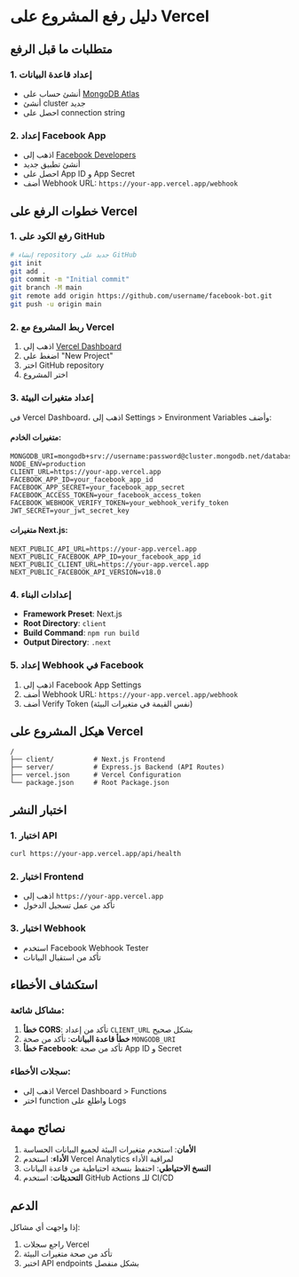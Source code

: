 # دليل رفع المشروع على Vercel

## متطلبات ما قبل الرفع

### 1. إعداد قاعدة البيانات
- أنشئ حساب على [MongoDB Atlas](https://www.mongodb.com/atlas)
- أنشئ cluster جديد
- احصل على connection string

### 2. إعداد Facebook App
- اذهب إلى [Facebook Developers](https://developers.facebook.com/)
- أنشئ تطبيق جديد
- احصل على App ID و App Secret
- أضف Webhook URL: `https://your-app.vercel.app/webhook`

## خطوات الرفع على Vercel

### 1. رفع الكود على GitHub
```bash
# إنشاء repository جديد على GitHub
git init
git add .
git commit -m "Initial commit"
git branch -M main
git remote add origin https://github.com/username/facebook-bot.git
git push -u origin main
```

### 2. ربط المشروع مع Vercel
1. اذهب إلى [Vercel Dashboard](https://vercel.com/dashboard)
2. اضغط على "New Project"
3. اختر GitHub repository
4. اختر المشروع

### 3. إعداد متغيرات البيئة
في Vercel Dashboard، اذهب إلى Settings > Environment Variables وأضف:

#### متغيرات الخادم:
```
MONGODB_URI=mongodb+srv://username:password@cluster.mongodb.net/database_name
NODE_ENV=production
CLIENT_URL=https://your-app.vercel.app
FACEBOOK_APP_ID=your_facebook_app_id
FACEBOOK_APP_SECRET=your_facebook_app_secret
FACEBOOK_ACCESS_TOKEN=your_facebook_access_token
FACEBOOK_WEBHOOK_VERIFY_TOKEN=your_webhook_verify_token
JWT_SECRET=your_jwt_secret_key
```

#### متغيرات Next.js:
```
NEXT_PUBLIC_API_URL=https://your-app.vercel.app
NEXT_PUBLIC_FACEBOOK_APP_ID=your_facebook_app_id
NEXT_PUBLIC_CLIENT_URL=https://your-app.vercel.app
NEXT_PUBLIC_FACEBOOK_API_VERSION=v18.0
```

### 4. إعدادات البناء
- **Framework Preset**: Next.js
- **Root Directory**: `client`
- **Build Command**: `npm run build`
- **Output Directory**: `.next`

### 5. إعداد Webhook في Facebook
1. اذهب إلى Facebook App Settings
2. أضف Webhook URL: `https://your-app.vercel.app/webhook`
3. أضف Verify Token (نفس القيمة في متغيرات البيئة)

## هيكل المشروع على Vercel

```
/
├── client/          # Next.js Frontend
├── server/          # Express.js Backend (API Routes)
├── vercel.json      # Vercel Configuration
└── package.json     # Root Package.json
```

## اختبار النشر

### 1. اختبار API
```bash
curl https://your-app.vercel.app/api/health
```

### 2. اختبار Frontend
- اذهب إلى `https://your-app.vercel.app`
- تأكد من عمل تسجيل الدخول

### 3. اختبار Webhook
- استخدم Facebook Webhook Tester
- تأكد من استقبال البيانات

## استكشاف الأخطاء

### مشاكل شائعة:
1. **خطأ CORS**: تأكد من إعداد `CLIENT_URL` بشكل صحيح
2. **خطأ قاعدة البيانات**: تأكد من صحة `MONGODB_URI`
3. **خطأ Facebook**: تأكد من صحة App ID و Secret

### سجلات الأخطاء:
- اذهب إلى Vercel Dashboard > Functions
- اختر function واطلع على Logs

## نصائح مهمة

1. **الأمان**: استخدم متغيرات البيئة لجميع البيانات الحساسة
2. **الأداء**: استخدم Vercel Analytics لمراقبة الأداء
3. **النسخ الاحتياطي**: احتفظ بنسخة احتياطية من قاعدة البيانات
4. **التحديثات**: استخدم GitHub Actions للـ CI/CD

## الدعم

إذا واجهت أي مشاكل:
1. راجع سجلات Vercel
2. تأكد من صحة متغيرات البيئة
3. اختبر API endpoints بشكل منفصل
